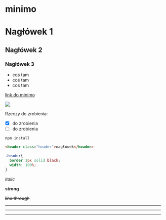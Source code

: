 # minimo

# Nagłówek 1
## Nagłówek 2
### Nagłówek 3

* coś tam
* coś tam
* coś tam

[link do minimo](https://github.com/zafoe/minimo)

![](https://dspncdn.com/a1/media/692x/97/cc/fa/97ccfa29ba878fa1e6e65fa1b5c3c029.jpg)

Rzeczy do zrobienia:
- [x] do zrobienia
- [ ] do zrobienia

```
npm install
```
```html
<header class="header">nagłówek</header>
```
```css
.header{
  border:1px solid black;
  width: 100%;
}
```

*italic*

**strong**


~~line through~~


---
---
___
